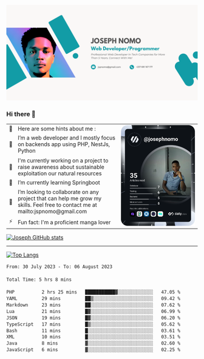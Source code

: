![Banner of my profile!](/Joseph_NOMO_NEW.png "Banner")

### Hi there 👋

<!--- | --  | 👋  | Here are some hints about me :                                                                                                 | <td rowspan=6><img src="/devcard.svg" width="400" alt="Joseph NOMO's Dev Card"/></td> |
| --- | --- | ------------------------------------------------------------------------------------------------------------------------------ | ------------------------------------------------------------------------------------- |
| --  | 🔭  | I’m a web developer and I mostly focus on backends app using PHP, NestJs, Python                                               |
| --  | 🦁  | I'm currently working on a project to raise awareness about sustainable exploitation our natural resources                     |
| --  | 🌱  | I’m currently learning Springboot                                                                                              |
| --  | 👯  | I’m looking to collaborate on any project that can help me grow my skills. Feel free to contact me at mailto:jspnomo@gmail.com |
| --  | ⚡  | Fun fact: I'm a proficient manga lover                                                                                         |
--->

<table>
    <tr>
        <td width="1%">👋</td>
        <td width="55%">Here are some hints about me :</td>
        <td rowspan=6 width="44%"><img src="/devcard.svg" width="400" alt="Joseph NOMO's Dev Card"/></td>
    </tr>
    <tr>
        <td>🔭</td>
        <td>I’m a web developer and I mostly focus on backends app using PHP, NestJs, Python</td>
    </tr>
    <tr>
        <td>🦁</td>
        <td>I'm currently working on a project to raise awareness about sustainable exploitation our natural resources</td>
    </tr>
    <tr>
        <td>🌱</td>
        <td>I’m currently learning Springboot</td>
    </tr>
    <tr>
        <td>👯</td>
        <td>I’m looking to collaborate on any project that can help me grow my skills. Feel free to contact me at mailto:jspnomo@gmail.com</td>
    </tr>
    <tr>
        <td>⚡</td>
        <td>Fun fact: I'm a proficient manga lover</td>
    </tr>

</table>

[![Joseph GitHub stats](https://github-readme-stats-seven-sigma-53.vercel.app/api?username=Jspascal)](https://github.com/Jspascal/github-readme-stats)

---

[![Top Langs](https://github-readme-stats-seven-sigma-53.vercel.app/api/top-langs/?username=Jspascal&layout=compact)](https://github.com/Jspascal/github-readme-stats)

<!--START_SECTION:waka-->

```txt
From: 30 July 2023 - To: 06 August 2023

Total Time: 5 hrs 8 mins

PHP          2 hrs 25 mins   ███████████▓░░░░░░░░░░░░░   47.05 %
YAML         29 mins         ██▒░░░░░░░░░░░░░░░░░░░░░░   09.42 %
Markdown     23 mins         ██░░░░░░░░░░░░░░░░░░░░░░░   07.62 %
Lua          21 mins         █▓░░░░░░░░░░░░░░░░░░░░░░░   06.99 %
JSON         19 mins         █▓░░░░░░░░░░░░░░░░░░░░░░░   06.20 %
TypeScript   17 mins         █▒░░░░░░░░░░░░░░░░░░░░░░░   05.62 %
Bash         11 mins         █░░░░░░░░░░░░░░░░░░░░░░░░   03.61 %
XML          10 mins         █░░░░░░░░░░░░░░░░░░░░░░░░   03.51 %
Java         8 mins          ▓░░░░░░░░░░░░░░░░░░░░░░░░   02.60 %
JavaScript   6 mins          ▓░░░░░░░░░░░░░░░░░░░░░░░░   02.25 %
```

<!--END_SECTION:waka-->
